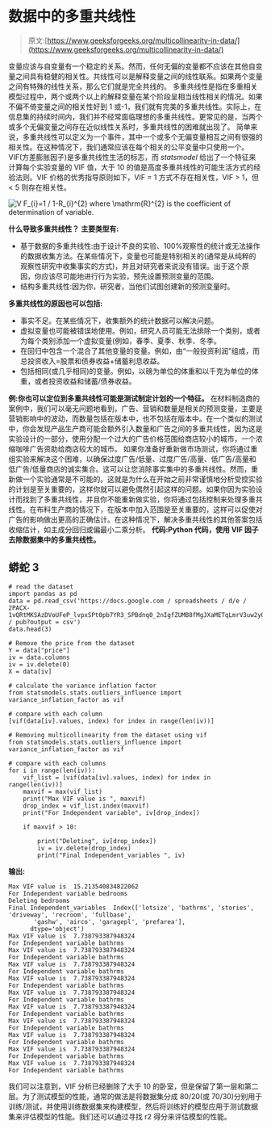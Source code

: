 # 数据中的多重共线性

> 原文:[https://www.geeksforgeeks.org/multicollinearity-in-data/](https://www.geeksforgeeks.org/multicollinearity-in-data/)

变量应该与自变量有一个稳定的关系。然而，任何无偏的变量都不应该在其他自变量之间具有稳健的相关性。共线性可以是解释变量之间的线性联系。如果两个变量之间有特殊的线性关系，那么它们就是完全共线的。
多重共线性是指在多重相关模型过程中，两个或两个以上的解释变量在某个阶段呈相当线性相关的情况。如果不偏不倚变量之间的相关性好到 1 或-1，我们就有完美的多重共线性。实际上，在信息集的持续时间内，我们并不经常面临理想的多重共线性。更常见的是，当两个或多个无偏变量之间存在近似线性关系时，多重共线性的困难就出现了。
简单来说，多重共线性可以定义为一个事件，其中一个或多个无偏变量相互之间有很强的相关性。在这种情况下，我们通常应该在每个相关的公平变量中只使用一个。
VIF(方差膨胀因子)是多重共线性生活的标志，而 *statsmodel* 给出了一个特征来计算每个实验变量的 VIF 值，大于 10 的值是高度多重共线性的可能生活方式的经验法则。VIF 价格的优秀指导原则如下，VIF = 1 方式不存在相关性，VIF > 1，但< 5 则存在相关性。

![$V F_{i}=1 / 1-R_{i}^{2}$ where $\mathrm{R}^{2}$ is the coefficient of determination of variable.  ](img/facc57f2b9fa35c4ffaee36e01be50f0.png "Rendered by QuickLaTeX.com")

**什么导致多重共线性？**
**主要类型有:**

*   基于数据的多重共线性:由于设计不良的实验、100%观察性的统计或无法操作的数据收集方法。在某些情况下，变量也可能是特别相关的(通常是从纯粹的观察性研究中收集事实的方式)，并且对研究者来说没有错误。出于这个原因，你应该尽可能地进行行为实验，预先设置预测变量的范围。
*   结构多重共线性:因为你，研究者，当他们试图创建新的预测变量时。

**多重共线性的原因也可以包括:**

*   事实不足。在某些情况下，收集额外的统计数据可以解决问题。
*   虚拟变量也可能被错误地使用。例如，研究人员可能无法排除一个类别，或者为每个类别添加一个虚拟变量(例如，春季、夏季、秋季、冬季。
*   在回归中包含一个混合了其他变量的变量。例如，由“一般投资利润”组成，而总投资收入=股票和债券收益+储蓄利息收益。
*   包括相同(或几乎相同)的变量。例如，以磅为单位的体重和以千克为单位的体重，或者投资收益和储蓄/债券收益。

**例:你也可以定位到多重共线性可能是测试制定计划的一个特征。**
在材料制造商的案例中，我们可以毫无问题地看到，广告、营销和数量是相关的预测变量，主要是营销影响中的波动，而数量包括在版本中，也不包括在版本中。在一个类似的测试中，你会发现产品生产商可能会额外引入数量和广告之间的多重共线性，因为这是实验设计的一部分，使用分配一个过大的广告价格范围给商店较小的城市，一个浓缩咖啡广告资助给商店较大的城市。
如果你准备好重新做市场测试，你将通过重组实验来解决这个困难，以确保过度广告/低量、过度广告/高量、低广告/高量和低广告/低量商店的诚实集合。这可以让您消除事实集中的多重共线性。然而，重新做一个实验通常是不可能的。这就是为什么在开始之前非常谨慎地分析受控实验的计划是至关重要的，这样你就可以避免偶然引起这样的问题。如果你因为实验设计而找到了多重共线性，并且你不能重新做实验，你将通过包括控制来处理多重共线性。在布料生产商的情况下，在版本中加入范围是至关重要的，这样可以促使对广告的影响做出更高的正确估计。在这种情况下，解决多重共线性的其他答案包括收缩估计，如主成分回归或偏最小二乘分析。
**代码:Python 代码，使用 VIF 因子去除数据集中的多重共线性。**

## 蟒蛇 3

```
# read the dataset
import pandas as pd
data = pd.read_csv('https://docs.google.com / spreadsheets / d/e / 2PACX-1vQRtMKSAzDVoUFeP_lvpxSPt0pb7YR3_SPBdnq0_2nIgfZUMB8fMgJXaMETqLmrV3uw2yOqkZLEcTvt / pub?output = csv')
data.head(3)

# Remove the price from the dataset
Y = data["price"]
iv = data.columns
iv = iv.delete(0)
X = data[iv]

# calculate the variance inflation factor
from statsmodels.stats.outliers_influence import variance_inflation_factor as vif

# compare with each column
[vif(data[iv].values, index) for index in range(len(iv))]

# Removing multicollinearity from the dataset using vif
from statsmodels.stats.outliers_influence import variance_inflation_factor as vif

# compare with each columns
for i in range(len(iv)):
    vif_list = [vif(data[iv].values, index) for index in range(len(iv))]
    maxvif = max(vif_list)
    print("Max VIF value is ", maxvif)                     
    drop_index = vif_list.index(maxvif)
    print("For Independent variable", iv[drop_index])

    if maxvif > 10:

        print("Deleting", iv[drop_index])
        iv = iv.delete(drop_index)
        print("Final Independent_variables ", iv)
```

**输出:**

```
Max VIF value is  15.213540834822062
For Independent variable bedrooms
Deleting bedrooms
Final Independent_variables  Index(['lotsize', 'bathrms', 'stories', 'driveway', 'recroom', 'fullbase',
       'gashw', 'airco', 'garagepl', 'prefarea'],
      dtype='object')
Max VIF value is  7.738793387948324
For Independent variable bathrms
Max VIF value is  7.738793387948324
For Independent variable bathrms
Max VIF value is  7.738793387948324
For Independent variable bathrms
Max VIF value is  7.738793387948324
For Independent variable bathrms
Max VIF value is  7.738793387948324
For Independent variable bathrms
Max VIF value is  7.738793387948324
For Independent variable bathrms
Max VIF value is  7.738793387948324
For Independent variable bathrms
Max VIF value is  7.738793387948324
For Independent variable bathrms
Max VIF value is  7.738793387948324
For Independent variable bathrms
Max VIF value is  7.738793387948324
For Independent variable bathrms
```

我们可以注意到，VIF 分析已经删除了大于 10 的卧室，但是保留了第一层和第二层。为了测试模型的性能，通常的做法是将数据集分成 80/20(或 70/30)分别用于训练/测试，并使用训练数据集来构建模型，然后将训练好的模型应用于测试数据集来评估模型的性能。我们还可以通过寻找 r2 得分来评估模型的性能。